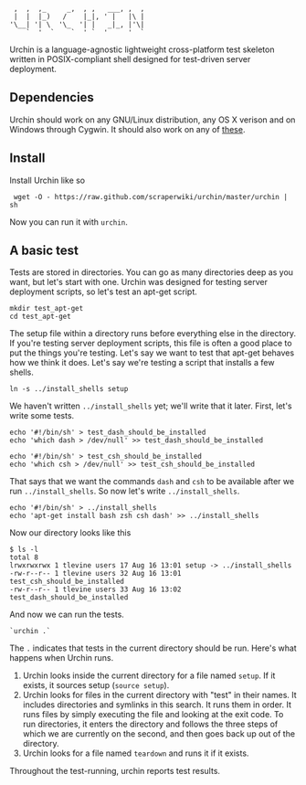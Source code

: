      ,  ,  ,_     _,  , ,   ___, ,  , 
     |  |  |_)   /    |_|, ' |   |\ | 
    '\__| '| \  '\_  '| |   _|_, |'\| 
        `  '  `    `  ' `  '     '  ` 

Urchin is a language-agnostic lightweight cross-platform test skeleton written
in POSIX-compliant shell designed for test-driven server deployment.

## Dependencies
Urchin should work on any GNU/Linux distribution, any OS X verison and on
Windows through Cygwin. It should also work on any of
[these](http://en.wikipedia.org/wiki/POSIX#POSIX-oriented_operating_systems).

## Install
Install Urchin like so

     wget -O - https://raw.github.com/scraperwiki/urchin/master/urchin | sh

Now you can run it with `urchin`.

## A basic test
Tests are stored in directories. You can go as many directories deep as you
want, but let's start with one. Urchin was designed for testing server
deployment scripts, so let's test an apt-get script.

    mkdir test_apt-get
    cd test_apt-get

The setup file within a directory runs before everything else in the directory.
If you're testing
server deployment scripts, this file is often a good place to put the things
you're testing. Let's say we want to test that apt-get behaves how we think it
does. Let's say we're testing a script that installs a few shells.

    ln -s ../install_shells setup

We haven't written `../install_shells` yet; we'll write that it later. First,
let's write some tests.

    echo '#!/bin/sh' > test_dash_should_be_installed
    echo 'which dash > /dev/null' >> test_dash_should_be_installed
    
    echo '#!/bin/sh' > test_csh_should_be_installed
    echo 'which csh > /dev/null' >> test_csh_should_be_installed

That says that we want the commands `dash` and `csh` to be available after we
run  `../install_shells`. So now let's write `../install_shells`.

    echo '#!/bin/sh' > ../install_shells
    echo 'apt-get install bash zsh csh dash' >> ../install_shells

Now our directory looks like this

    $ ls -l
    total 8
    lrwxrwxrwx 1 tlevine users 17 Aug 16 13:01 setup -> ../install_shells
    -rw-r--r-- 1 tlevine users 32 Aug 16 13:01 test_csh_should_be_installed
    -rw-r--r-- 1 tlevine users 33 Aug 16 13:02 test_dash_should_be_installed

And now we can run the tests.

    `urchin .`

The `.` indicates that tests in the current directory should be run. Here's
what happens when Urchin runs.

1. Urchin looks inside the current directory for a file named `setup`. If it
    exists, it sources setup (`source setup`).
2. Urchin looks for files in the current directory with "test" in their names.
    It includes directories and symlinks in this search. It runs them in order.
    It runs files by simply executing the file and looking at the exit code.
    To run directories, it enters the directory and follows the three steps
    of which we are currently on the second, and then goes back up out of the
    directory.
3. Urchin looks for a file named `teardown` and runs it if it exists.

Throughout the test-running, urchin reports test results.
